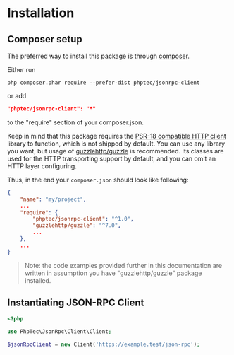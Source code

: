 Installation
============

Composer setup <span id="composer-setup"></span>
--------------

The preferred way to install this package is through [composer](http://getcomposer.org/download/).

Either run

```
php composer.phar require --prefer-dist phptec/jsonrpc-client
```

or add

```json
"phptec/jsonrpc-client": "*"
```

to the "require" section of your composer.json.

Keep in mind that this package requires the [PSR-18 compatible HTTP client](https://www.php-fig.org/psr/psr-18/) library
to function, which is not shipped by default. You can use any library you want, but usage of
[guzzlehttp/guzzle](https://packagist.org/packages/guzzlehttp/guzzle) is recommended. 
Its classes are used for the HTTP transporting support by default, and you can omit an HTTP layer configuring.

Thus, in the end your `composer.json` should look like following:

```json
{
    "name": "my/project",
    ...
    "require": {
        "phptec/jsonrpc-client": "^1.0",
        "guzzlehttp/guzzle": "^7.0",
        ...
    },
    ...
}
```

> Note: the code examples provided further in this documentation are written in assumption you have "guzzlehttp/guzzle"
  package installed.


Instantiating JSON-RPC Client <span id="instantiating-json-rpc-client"></span>
----------------------------

```php
<?php

use PhpTec\JsonRpc\Client\Client;

$jsonRpcClient = new Client('https://example.test/json-rpc');
```